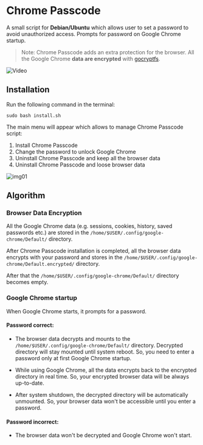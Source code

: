 # Chrome Passcode

A small script for **Debian/Ubuntu** which allows user to set a password to avoid unauthorized access.
Prompts for password on Google Chrome startup.

> Note: Chrome Passcode adds an extra protection for the browser. 
> All the Google Chrome **data are encrypted** with [gocryptfs](https://github.com/rfjakob/gocryptfs).

![Video](images/video.gif)

## Installation

Run the following command in the terminal:
```
sudo bash install.sh
```

The main menu will appear which allows to manage Chrome Passcode script:
1. Install Chrome Passcode
2. Change the password to unlock Google Chrome
3. Uninstall Chrome Passcode and keep all the browser data
4. Uninstall Chrome Passcode and loose browser data

![img01](images/01.png)

## Algorithm

### Browser Data Encryption

All the Google Chrome data (e.g. sessions, cookies, history, saved passwords etc.) are stored in the `/home/$USER/.config/google-chrome/Default/` directory.

After Chrome Passcode installation is completed, all the browser data encrypts with your password and stores in the `/home/$USER/.config/google-chrome/Default.encrypted/` directory.

After that the `/home/$USER/.config/google-chrome/Default/` directory becomes empty.

### Google Chrome startup

When Google Chrome starts, it prompts for a password.

#### Password correct:

- The browser data decrypts and mounts to the `/home/$USER/.config/google-chrome/Default/` directory. Decrypted directory will stay mounted until system reboot. So, you need to enter a password only at first Google Chrome startup.
   
- While using Google Chrome, all the data encrypts back to the encrypted directory in real time. So, your encrypted browser data will be always up-to-date.

- After system shutdown, the decrypted directory will be automatically unmounted. So, your browser data won't be accessible until you enter a password.

#### Password incorrect:

- The browser data won't be decrypted and Google Chrome won't start.
   